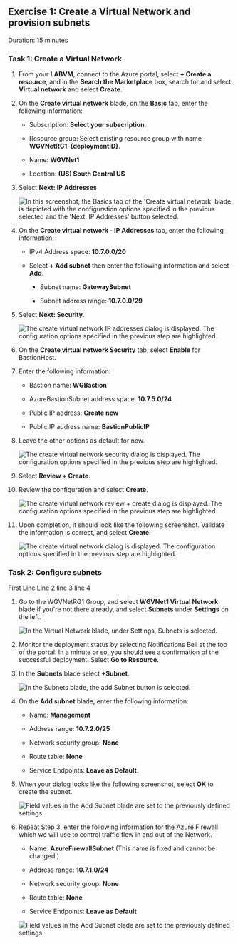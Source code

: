 ## Exercise 1: Create a Virtual Network and provision subnets

Duration: 15 minutes

### Task 1: Create a Virtual Network

1.  From your **LABVM**, connect to the Azure portal, select **+ Create a resource**, and in the **Search the Marketplace** box, search for and select **Virtual network** and select **Create**.

2.  On the **Create virtual network** blade, on the **Basic** tab, enter the following information:

    -  Subscription: **Select your subscription**.
  
    -  Resource group: Select existing resource group with name **WGVNetRG1-{deploymentID}**.

    -  Name: **WGVNet1**

    -  Location: **(US) South Central US**

3.  Select **Next: IP Addresses**

    ![In this screenshot, the Basics tab of the 'Create virtual network' blade is depicted with the configuration options specified in the previous selected and the 'Next: IP Addresses' button selected.](images/Hands-onlabstep-by-step-Enterprise-classnetworkinginAzureimages/media/20201112virtualnetworkbasic.png "Create virtual network: Basics")
   
4.  On the **Create virtual network - IP Addresses** tab, enter the following information:

    -  IPv4 Address space: **10.7.0.0/20**

    - Select **+ Add subnet** then enter the following information and select **Add**. 

      - Subnet name: **GatewaySubnet**

      - Subnet address range: **10.7.0.0/29**

5.  Select **Next: Security**.

    ![The create virtual network IP addresses dialog is displayed. The configuration options specified in the previous step are highlighted. ](images/Hands-onlabstep-by-step-Enterprise-classnetworkinginAzureimages/media/20201112virtualnetworkipaddresses.png "Create virtual network: IP Addresses")

6.  On the **Create virtual network Security** tab, select **Enable** for BastionHost.

7.  Enter the following information:

    -  Bastion name: **WGBastion**

    -  AzureBastionSubnet address space: **10.7.5.0/24**

    -  Public IP address: **Create new**
  
    -  Public IP address name: **BastionPublicIP**

8.  Leave the other options as default for now.

    ![The create virtual network security dialog is displayed. The configuration options specified in the previous step are highlighted. ](images/Hands-onlabstep-by-step-Enterprise-classnetworkinginAzureimages/media/20201112virtualnetworksecurity.png "Create virtual network: Security")

9.  Select **Review + Create**.

10. Review the configuration and select **Create**.

    ![The create virtual network review + create dialog is displayed. The configuration options specified in the previous step are highlighted. ](images/Hands-onlabstep-by-step-Enterprise-classnetworkinginAzureimages/media/20201112virtualnetworkreview.png "Create virtual network: Review + create")

11. Upon completion, it should look like the following screenshot. Validate the information is correct, and select **Create**.

    ![The create virtual network dialog is displayed. The configuration options specified in the previous step are highlighted. ](images/Hands-onlabstep-by-step-Enterprise-classnetworkinginAzureimages/media/image26.png "Create virtual network")


### Task 2: Configure subnets
First Line 
   Line 2 
 line 3 
  line 4


1.  Go to the WGVNetRG1 Group, and select **WGVNet1 Virtual Network** blade if you're not there already, and select **Subnets** under **Settings** on the left.

    ![In the Virtual Network blade, under Settings, Subnets is selected.](images/Hands-onlabstep-by-step-Enterprise-classnetworkinginAzureimages/media/image28.png "Virtual Network blade")
14. Monitor the deployment status by selecting Notifications Bell at the top of the portal. In a minute or so, you should see a confirmation of the successful deployment. Select **Go to Resource**.
2.  In the **Subnets** blade select **+Subnet**.

    ![In the Subnets blade, the add Subnet button is selected.](images/Hands-onlabstep-by-step-Enterprise-classnetworkinginAzureimages/media/image29.png "Subnets blade")

3.  On the **Add subnet** blade, enter the following information:

    -  Name: **Management**

    -  Address range: **10.7.2.0/25**

    -  Network security group: **None**

    -  Route table: **None**

    -  Service Endpoints: **Leave as Default**.

4.  When your dialog looks like the following screenshot, select **OK** to create the subnet.

    ![Field values in the Add Subnet blade are set to the previously defined settings.](images/Hands-onlabstep-by-step-Enterprise-classnetworkinginAzureimages/media/image30.png "Add Subnet blade")

5. Repeat Step 3, enter the following information for the Azure Firewall which we will use to control traffic flow in and out of the Network. 

    -  Name: **AzureFirewallSubnet** (This name is fixed and cannot be changed.)

    -  Address range: **10.7.1.0/24**

    -  Network security group: **None**

    -  Route table: **None**

    -  Service Endpoints: **Leave as Default**

    ![Field values in the Add Subnet blade are set to the previously defined settings.](images/Hands-onlabstep-by-step-Enterprise-classnetworkinginAzureimages/media/image159.png "Add Subnet blade")

